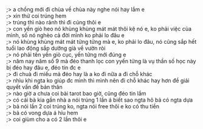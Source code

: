 ;> a chồng mới đi chùa về chùa này nghe nói hay lắm e<br>
;> xin thử coi trúng hem<br>
;> trúng thì nào rảnh thì đi cúng thôi e<br>
;> con yến giò heo nó khùng khùng mát mát thôi kệ nó e, ko phải việc của mình, số nó nghèo cả đời mình ko phải lo đâu e<br>
;> nó khùng khùng mát mát tửng tửng mà e, ko phải lo đâu,  nó cũng sắp hết tuổi lao động sắp dưỡng già về vườn ròi<br>
;> nó phải tên yến giò cục, yến tửng mới đúng e<br>
;> năm nay năm số 9 mà đéo thanh lọc con yyến tửng là vụ thần số học này bị đéo hay đâu e, đéo tin đc e<br>
;> đi chuà đi miếu mả đéo hay là a ko đi nữa a đi chỗ khác<br>
;> nhìu khi ngta ko giúp đc mình thì mình nên đi chỗ khác hay hơn đề giải quyết vấn đề bản thân<br>
;> nào giờ a chưa coi bài tarot bao giờ, cũng đéo tin lắm<br>
;> có cái bà kia gần nhà a nói trúng 1 lần á biết sao ngta hô bả có ngta dựa<br>
;> bả nói lần 2 coi trúng ko, ngta nói free thôi e ko có thu tiền<br>
;> bả có vong dựa á hỉu hem<br>
;> coi giùm cho a có 2 lần thôi e
